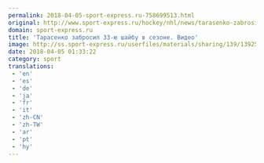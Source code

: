 ```yaml
---
permalink: 2018-04-05-sport-express.ru-758699513.html
original: http://www.sport-express.ru/hockey/nhl/news/tarasenko-zabrosil-33-yu-shaybu-v-sezone-video-1392515/
domain: sport-express.ru
title: 'Тарасенко забросил 33-ю шайбу в сезоне. Видео'
image: http://ss.sport-express.ru/userfiles/materials/sharing/139/1392515.jpg
date: 2018-04-05 01:33:22
category: sport
translations: 
 - 'en'
 - 'es'
 - 'de'
 - 'ja'
 - 'fr'
 - 'it'
 - 'zh-CN'
 - 'zh-TW'
 - 'ar'
 - 'pt'
 - 'hy'
---
```


